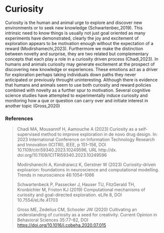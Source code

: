 # Curiosity
Curiosity is the human and animal urge to explore and discover new environments or to seek new knowledge (Schwartenbec,2019). This intrinsic need to know things is usually not just goal oriented as many experiments have demonstrated, clearly the joy and excitement of exploration appears to be motivation enough without the expectation of a reward (Modirshamechi,2023). Furthermore we make the distinction between novelty and surprise, they are two related but complementary concepts that each play a role in a curiosity driven process (Chadi,2023).  In humans and animals curiosity may generate excitement at the prospect of discovering new knowledge or experiences. These emotions act as a driver for exploration perhaps taking individuals down paths they never anticipated or previously throught uninteresting.  Although there is evidence that humans and animals seem to use both curiosity and reward policies combined with novelty as a further spur to motivation. Several cognitive science studies have attempted to experimentally  induce curiosity and monitoring how a que or question can carry over and initiate interest in another topic (Gross,2020)

### References
>  Chadi MA, Mousannif H, Aamouche A (2023) Curiosity as a self-supervised method to improve exploration in de novo drug design. In: 2023 International Conference on Information Technology Research and Innovation (ICITRI), IEEE, p 151–156, DOI 10.1109/citri59340.2023.10249596, URL http://dx. doi.org/10.1109/ICITRI59340.2023.10249596
> 
> Modirshanechi A, Kondraiwcz K, Gerstner W (2023) Curiosity-driven exploarion: foundations in neuroscience and computational modelling. Trends in neuroscience 46:1054–1066
> 
> Schwartenbeck P, Passecker J, Hauser TU, FitzGerald TH, Kronbichler M, Friston KJ (2019) Computational mechanisms of curiosity and goal-directed exploration. eLife 8, DOI 10.7554/eLife.41703
> 
> Gross ME, Zedelius CM, Schooler JW (2020) Cultivating an understanding of curiosity as a seed for creativity. Current Opinion in Behavioral Sciences 35:77–82, DOI https://doi.org/10.1016/j.cobeha.2020.07.015
